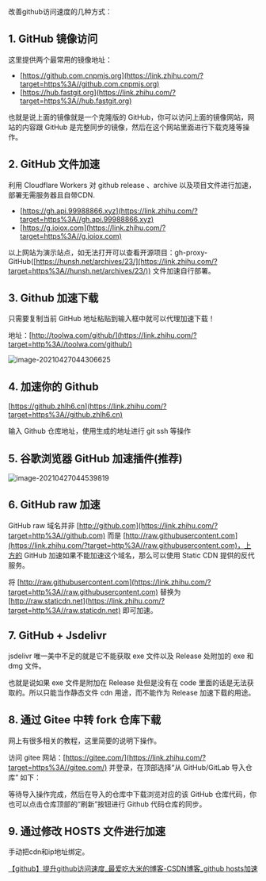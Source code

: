 改善github访问速度的几种方式：



## **1. GitHub 镜像访问**

这里提供两个最常用的镜像地址：

* [https://github.com.cnpmjs.org](https://link.zhihu.com/?target=https%3A//github.com.cnpmjs.org)
* [https://hub.fastgit.org](https://link.zhihu.com/?target=https%3A//hub.fastgit.org)

也就是说上面的镜像就是一个克隆版的 GitHub，你可以访问上面的镜像网站，网站的内容跟 GitHub 是完整同步的镜像，然后在这个网站里面进行下载克隆等操作。



## **2. GitHub 文件加速**

利用 Cloudflare Workers 对 github release 、archive 以及项目文件进行加速，部署无需服务器且自带CDN.

* [https://gh.api.99988866.xyz](https://link.zhihu.com/?target=https%3A//gh.api.99988866.xyz)
* [https://g.ioiox.com](https://link.zhihu.com/?target=https%3A//g.ioiox.com)

以上网站为演示站点，如无法打开可以查看开源项目：gh-proxy-GitHub([https://hunsh.net/archives/23/](https://link.zhihu.com/?target=https%3A//hunsh.net/archives/23/)) 文件加速自行部署。

## **3. Github 加速下载**

只需要复制当前 GitHub 地址粘贴到输入框中就可以代理加速下载！

地址：[http://toolwa.com/github/](https://link.zhihu.com/?target=http%3A//toolwa.com/github/)

![image-20210427044306625](https://cdn.jsdelivr.net/gh/liuhuanhuan963019/blogPicture/md_photos/github%E5%8A%A0%E9%80%9F%E8%AE%BF%E9%97%AE%E7%9A%84%E5%87%A0%E7%A7%8D%E6%96%B9%E5%BC%8F01.png)

## **4. 加速你的 Github**

[https://github.zhlh6.cn](https://link.zhihu.com/?target=https%3A//github.zhlh6.cn)

输入 Github 仓库地址，使用生成的地址进行 git ssh 等操作

## **5. 谷歌浏览器 GitHub 加速插件(推荐)**

![image-20210427044539819](https://cdn.jsdelivr.net/gh/liuhuanhuan963019/blogPicture/md_photos/github%E8%AE%BF%E9%97%AE%E5%8A%A0%E9%80%9F%E7%9A%84%E5%87%A0%E7%A7%8D%E6%96%B9%E5%BC%8F02.png)

## **6. GitHub raw 加速**

GitHub raw 域名并非 [http://github.com](https://link.zhihu.com/?target=http%3A//github.com) 而是 [http://raw.githubusercontent.com](https://link.zhihu.com/?target=http%3A//raw.githubusercontent.com)，上方的 GitHub 加速如果不能加速这个域名，那么可以使用 Static CDN 提供的反代服务。

将 [http://raw.githubusercontent.com](https://link.zhihu.com/?target=http%3A//raw.githubusercontent.com) 替换为 [http://raw.staticdn.net](https://link.zhihu.com/?target=http%3A//raw.staticdn.net) 即可加速。

## **7. GitHub + Jsdelivr**

jsdelivr 唯一美中不足的就是它不能获取 exe 文件以及 Release 处附加的 exe 和 dmg 文件。

也就是说如果 exe 文件是附加在 Release 处但是没有在 code 里面的话是无法获取的。所以只能当作静态文件 cdn 用途，而不能作为 Release 加速下载的用途。

## **8. 通过 Gitee 中转 fork 仓库下载**

网上有很多相关的教程，这里简要的说明下操作。

访问 gitee 网站：[https://gitee.com/](https://link.zhihu.com/?target=https%3A//gitee.com/) 并登录，在顶部选择“从 GitHub/GitLab 导入仓库” 如下：

等待导入操作完成，然后在导入的仓库中下载浏览对应的该 GitHub 仓库代码，你也可以点击仓库顶部的“刷新”按钮进行 Github 代码仓库的同步。

## **9. 通过修改 HOSTS 文件进行加速**

手动把cdn和ip地址绑定。

[【github】提升github访问速度_最爱吃大米的博客-CSDN博客_github hosts加速](https://blog.csdn.net/qq_38140292/article/details/114104854)